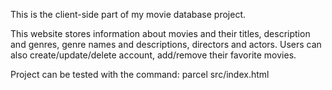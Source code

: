 This is the client-side part of my movie database project.

This website stores information about movies and their titles, description and genres, genre names and descriptions, directors and actors. Users can also create/update/delete account, add/remove their favorite movies.

Project can be tested with the command: parcel src/index.html